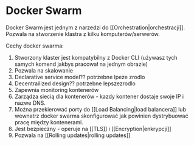# Docker Swarm
Docker Swarm jest jednym z narzedzi do [[Orchestration|orchestracji]]. Pozwala na stworzenie klastra z kilku komputerów/serwerów. 

Cechy docker swarma:
1. Stworzony klaster jest kompatybilny z Docker CLI (używasz tych samych komend jakbys pracował na jednym obrazie)
2. Pozwala na skalowanie
3. Declarative service model?? potrzebne lpeze zrodlo
4. Decentrailized design?? potrzebne lepszezrodlo
5. Zapewnia monitoring kontenerów
6. Zarządza siecią dla kontenerów - kazdy kontener dostaje swoje IP i nazwe DNS.
7. Można przekierować porty do [[Load Balancing|load balancera]] lub wewnatrz docker swarma skonfigurować jak powinien dystrybuować pracę między kontenerami. 
8. Jest bezpieczny - operuje na [[TLS]] i [[Encryption|enkrypcji]]
9. Pozwala na [[Rolling updates|rolling updates]] 

